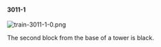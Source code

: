 #### 3011-1
![train-3011-1-0.png](https://github.com/lil-lab/nlvr/raw/master/nlvr/train/images/44/train-3011-1-0.png "train-3011-1-0.png")

The second block from the base of a tower is black.